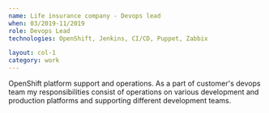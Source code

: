 ```yaml
---
name: Life insurance company - Devops lead
when: 03/2019-11/2019
role: Devops Lead
technologies: OpenShift, Jenkins, CI/CD, Puppet, Zabbix

layout: col-1
category: work
---
```


OpenShift platform support and operations. As a part of customer's devops team my responsibilities consist of operations on various development and production platforms and supporting different development teams.
